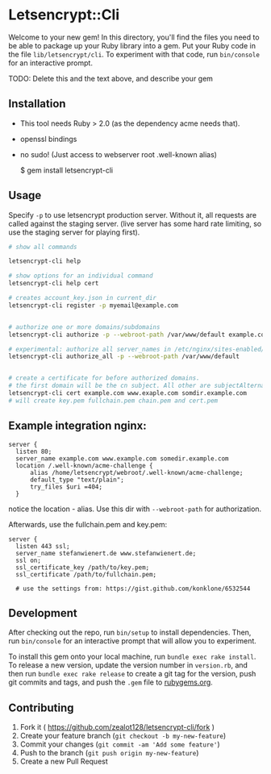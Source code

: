 # Letsencrypt::Cli

Welcome to your new gem! In this directory, you'll find the files you need to be able to package up your Ruby library into a gem. Put your Ruby code in the file `lib/letsencrypt/cli`. To experiment with that code, run `bin/console` for an interactive prompt.

TODO: Delete this and the text above, and describe your gem

## Installation

* This tool needs Ruby > 2.0 (as the dependency acme needs that).
* openssl bindings
* no sudo! (Just access to webserver root .well-known alias)

    $ gem install letsencrypt-cli

## Usage

Specify ``-p`` to use letsencrypt production server. Without it, all requests are called against the staging server. (live server has some hard rate limiting, so use the staging server for playing first).

```bash
# show all commands

letsencrypt-cli help

# show options for an individual command
letsencrypt-cli help cert

# creates account_key.json in current_dir
letsencrypt-cli register -p myemail@example.com


# authorize one or more domains/subdomains
letsencrypt-cli authorize -p --webroot-path /var/www/default example.com www.example.com somedir.example.com

# experimental: authorize all server_names in /etc/nginx/sites-enabled/*
letsencrypt-cli authorize_all -p --webroot-path /var/www/default


# create a certificate for before authorized domains.
# the first domain will be the cn subject. All other are subjectAlternateName
letsencrypt-cli cert example.com www.exaple.com somdir.example.com
# will create key.pem fullchain.pem chain.pem and cert.pem
```


## Example integration nginx:


```nginx
server {
  listen 80;
  server_name example.com www.example.com somedir.example.com
  location /.well-known/acme-challenge {
	  alias /home/letsencrypt/webroot/.well-known/acme-challenge;
	  default_type "text/plain";
	  try_files $uri =404;
  }
```

notice the location - alias. Use this dir with ``--webroot-path`` for authorization.

Afterwards, use the fullchain.pem and key.pem:

```nginx
server {
  listen 443 ssl;
  server_name stefanwienert.de www.stefanwienert.de;
  ssl on;
  ssl_certificate_key /path/to/key.pem;
  ssl_certificate /path/to/fullchain.pem;

  # use the settings from: https://gist.github.com/konklone/6532544
```

## Development

After checking out the repo, run `bin/setup` to install dependencies. Then, run `bin/console` for an interactive prompt that will allow you to experiment.

To install this gem onto your local machine, run `bundle exec rake install`. To release a new version, update the version number in `version.rb`, and then run `bundle exec rake release` to create a git tag for the version, push git commits and tags, and push the `.gem` file to [rubygems.org](https://rubygems.org).

## Contributing

1. Fork it ( https://github.com/zealot128/letsencrypt-cli/fork )
2. Create your feature branch (`git checkout -b my-new-feature`)
3. Commit your changes (`git commit -am 'Add some feature'`)
4. Push to the branch (`git push origin my-new-feature`)
5. Create a new Pull Request

